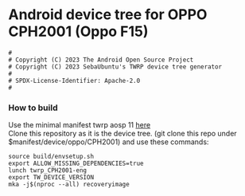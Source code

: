 # Android device tree for OPPO CPH2001 (Oppo F15)

```
#
# Copyright (C) 2023 The Android Open Source Project
# Copyright (C) 2023 SebaUbuntu's TWRP device tree generator
#
# SPDX-License-Identifier: Apache-2.0
#
```


### How to build
Use the minimal manifest twrp aosp 11 [here](https://github.com/minimal-manifest-twrp/platform_manifest_twrp_aosp/tree/twrp-11) \
Clone this repository as it is the device tree. (git clone this repo under $manifest/device/oppo/CPH2001)
and use these commands:
```
source build/envsetup.sh
export ALLOW_MISSING_DEPENDENCIES=true
lunch twrp_CPH2001-eng
export TW_DEVICE_VERSION
mka -j$(nproc --all) recoveryimage
```
